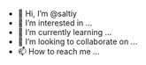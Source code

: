 - 👋 Hi, I’m @saltiy
- 👀 I’m interested in ...
- 🌱 I’m currently learning ...
- 💞️ I’m looking to collaborate on ...
- 📫 How to reach me ...

<!---
saltiy/saltiy is a ✨ special ✨ repository because its `README.md` (this file) appears on your GitHub profile.
You can click the Preview link to take a look at your changes.
--->
